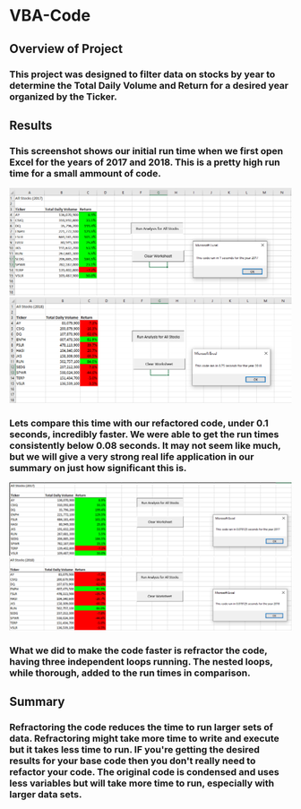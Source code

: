 # VBA-Code
## Overview of Project
### This project was designed to filter data on stocks by year to determine the Total Daily Volume and Return for a desired year organized by the Ticker. 

## Results

### This screenshot shows our initial run time when we first open Excel for the years of 2017 and 2018. This is a pretty high run time for a small ammount of code.

![alt text](https://github.com/SketchasaurRex/VBA-Code/blob/main/Resources/VBA_Challenge_2017.PNG) ![alt text](https://github.com/SketchasaurRex/VBA-Code/blob/main/Resources/VBA_Challenge_2018.PNG)

### Lets compare this time with our refactored code, under 0.1 seconds, incredibly faster. We were able to get the run times consistently below 0.08 seconds. It may not seem like much, but we will give a very strong real life application in our summary on just how significant this is.

![alt text](https://github.com/SketchasaurRex/VBA-Code/blob/main/Resources/Refactor_2017.png) ![alt text](https://github.com/SketchasaurRex/VBA-Code/blob/main/Resources/Refactor_2018.png)

### What we did to make the code faster is refractor the code, having three independent loops running. The nested loops, while thorough, added to the run times in comparison.

## Summary

### Refractoring the code reduces the time to run larger sets of data. Refractoring might take more time to write and execute but it takes less time to run. IF you're getting the desired results for your base code then you don't really need to refactor your code. The original code is condensed and uses less variables but will take more time to run, especially with larger data sets.
